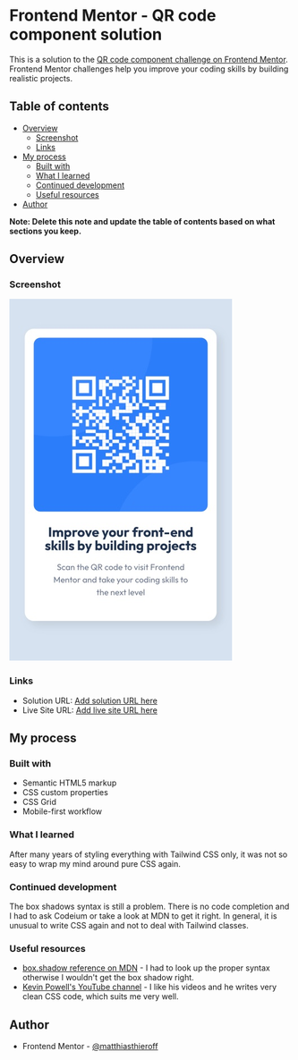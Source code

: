 # Frontend Mentor - QR code component solution

This is a solution to the [QR code component challenge on Frontend Mentor](https://www.frontendmentor.io/challenges/qr-code-component-iux_sIO_H). Frontend Mentor challenges help you improve your coding skills by building realistic projects.

## Table of contents

- [Overview](#overview)
  - [Screenshot](#screenshot)
  - [Links](#links)
- [My process](#my-process)
  - [Built with](#built-with)
  - [What I learned](#what-i-learned)
  - [Continued development](#continued-development)
  - [Useful resources](#useful-resources)
- [Author](#author)

**Note: Delete this note and update the table of contents based on what sections you keep.**

## Overview

### Screenshot

![](./screenshot.jpg)

### Links

- Solution URL: [Add solution URL here](https://your-solution-url.com)
- Live Site URL: [Add live site URL here](https://your-live-site-url.com)

## My process

### Built with

- Semantic HTML5 markup
- CSS custom properties
- CSS Grid
- Mobile-first workflow

### What I learned

After many years of styling everything with Tailwind CSS only, it was not so easy to wrap my mind around pure CSS again.

### Continued development

The box shadows syntax is still a problem. There is no code completion and I had to ask Codeium or take a look at MDN to get it right.
In general, it is unusual to write CSS again and not to deal with Tailwind classes.

### Useful resources

- [box.shadow reference on MDN](https://developer.mozilla.org/en-US/docs/Web/CSS/box-shadow) - I had to look up the proper syntax otherwise I wouldn't get the box shadow right.
- [Kevin Powell's YouTube channel](https://www.youtube.com/@KevinPowell) - I like his videos and he writes very clean CSS code, which suits me very well.

## Author

- Frontend Mentor - [@matthiasthieroff](https://www.frontendmentor.io/profile/matthiasthieroff)
